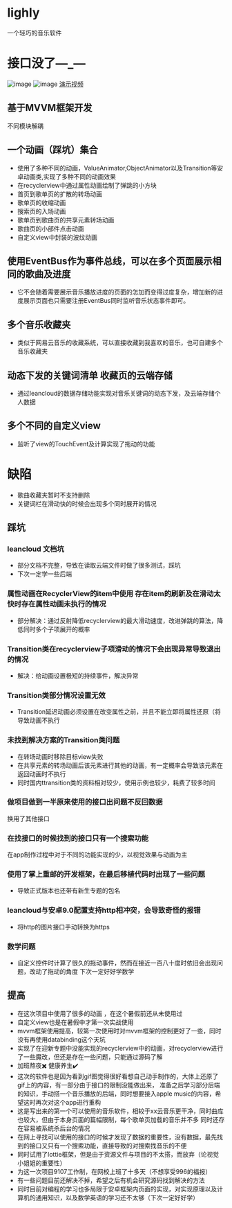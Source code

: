 # lighly
一个轻巧的音乐软件
# 接口没了—_—
![image](https://github.com/zixuanA/lighly/blob/master/Screenshot_1566653940.png)
![image](https://github.com/zixuanA/lighly/blob/master/Screenshot_1566654040.png)
[演示视频](https://github.com/zixuanA/lighly/blob/master/%E5%B1%8F%E5%B9%95%E5%BD%95%E5%88%B6%202019-08-24%20%E4%B8%8B%E5%8D%8811.50.04.mov)
## 基于MVVM框架开发
  不同模块解耦
  
## 一个动画（踩坑）集合
  * 使用了多种不同的动画，ValueAnimator,ObjectAnimator以及Transition等安卓动画类,实现了多种不同的动画效果
  * 在recyclerview中通过属性动画绘制了弹跳的小方块
  * 首页到歌单页的扩散的转场动画
  * 歌单页的收缩动画
  * 搜索页的入场动画
  * 歌单页到歌曲页的共享元素转场动画
  * 歌曲页的小部件点击动画
  * 自定义view中封装的波纹动画

## 使用EventBus作为事件总线，可以在多个页面展示相同的歌曲及进度
*  它不会随着需要展示音乐播放进度的页面的怎加而变得过度复杂，增加新的进度展示页面也只需要注册EventBus同时监听音乐状态事件即可。

## 多个音乐收藏夹
*  类似于网易云音乐的收藏系统，可以直接收藏到我喜欢的音乐，也可自建多个音乐收藏夹
  
## 动态下发的关键词清单 收藏页的云端存储
*  通过leancloud的数据存储功能实现对音乐关键词的动态下发，及云端存储个人数据

## 多个不同的自定义view
*   监听了view的TouchEvent及计算实现了拖动的功能
   
# 缺陷
* 歌曲收藏夹暂时不支持删除
* 关键词栏在滑动快的时候会出现多个同时展开的情况

## 踩坑
### leancloud 文档坑
* 部分文档不完整，导致在读取云端文件时做了很多测试，踩坑
* 下次一定学一些后端

### 属性动画在RecyclerView的item中使用 存在item的刷新及在滑动太快时存在属性动画未执行的情况
* 部分解决：通过反射降低recyclerview的最大滑动速度，改进弹跳的算法，降低同时多个子项展开的概率

### Transition类在recyclerview子项滑动的情况下会出现异常导致退出的情况
* 解决：给动画设置极短的持续事件，解决异常

### Transition类部分情况设置无效
* Transition延迟动画必须设置在改变属性之前，并且不能立即将属性还原（将导致动画不执行

### 未找到解决方案的Transition类问题
* 在转场动画时移除目标view失败
* 在共享元素的转场动画后该元素进行其他的动画，有一定概率会导致该元素在返回动画时不执行
* 同时国内ttransition类的资料相对较少，使用示例也较少，耗费了较多时间

### 做项目做到一半原来使用的接口出问题不反回数据
换用了其他接口

### 在找接口的时候找到的接口只有一个搜索功能
在app制作过程中对于不同的功能实现的少，以视觉效果与动画为主

### 使用了掌上重邮的开发框架，在最后移植代码时出现了一些问题
* 导致正式版本也还带有新生专题的包名

### leancloud与安卓9.0配置支持http相冲突，会导致奇怪的报错
* 将http的图片接口手动转换为https

### 数学问题
* 自定义控件时计算了很久的拖动事件，然而在接近一百八十度时依旧会出现问题，改动了拖动的角度
下次一定好好学数学

## 提高
* 在这次项目中使用了很多的动画 ，在这个暑假前还从未使用过
* 自定义view也是在暑假中才第一次实战使用
* mvvm框架使用提高，较第一次使用时对mvvm框架的控制更好了一些，同时没有再使用databinding这个天坑
* 实现了在迎新专题中没能实现的recyclerview中的动画，对recyclerview进行了一些魔改，但还是存在一些问题，只能通过源码了解
* 加班熬夜✖️ 健康养生✔️
* 这次的软件也是因为看到gif图觉得很好看想自己动手制作的，大体上还原了gif上的内容，有一部分由于接口的限制没能做出来，
准备之后学习部分后端的知识，手动搭一个音乐播放的后端，同时想要接入apple music的内容，希望这时再次对这个app进行重构
* 这是写出来的第一个可以使用的音乐软件，相较于xx云音乐更干净，同时曲库也较大，但由于本身页面的篇幅限制，每个歌单页加载的音乐并不多
同时还存在容易被系统杀后台的情况
* 在网上寻找可以使用的接口的时候才发现了数据的重要性，没有数据，最先找到的接口又只有一个搜索功能，直接导致的对搜索找音乐的不便
* 同时试用了lottie框架，但是由于资源文件与项目的不太搭，而放弃（论视觉小姐姐的重要性）
* 为这一次项目9107工作制，在网校上班了十多天（不想享受996的福报）
* 有一些问题目前还解决不掉，希望之后有机会研究源码找到解决的方法
* 同时目前对编程的学习也多局限于安卓框架内页面的实现，对实现原理以及计算机的通用知识，以及数学英语的学习还不太够（下次一定好好学）

